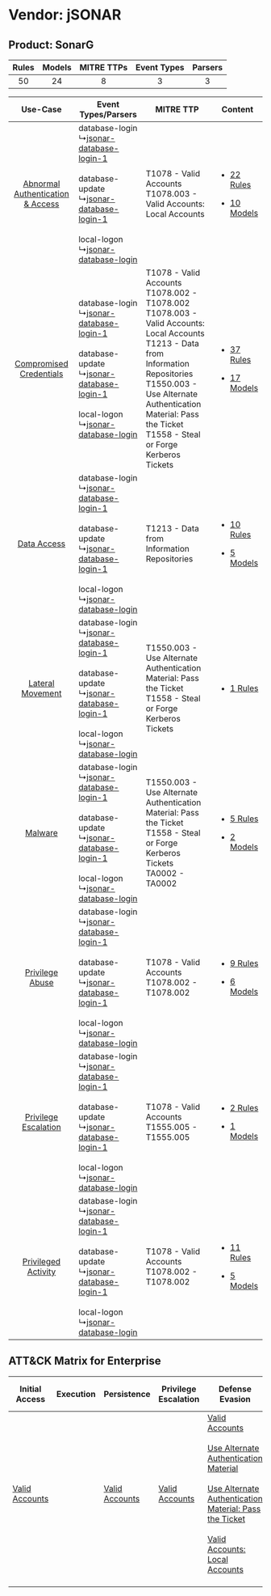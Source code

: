 Vendor: jSONAR
==============
Product: SonarG
---------------
| Rules | Models | MITRE TTPs | Event Types | Parsers |
|:-----:|:------:|:----------:|:-----------:|:-------:|
|  50   |   24   |     8      |      3      |    3    |

|    Use-Case    | Event Types/Parsers    | MITRE TTP    | Content    |
|:----:| ---- | ---- | ---- |
| [Abnormal Authentication & Access](../../../UseCases/uc_abnormal_authentication_&_access.md) |  database-login<br> ↳[jsonar-database-login-1](Ps/pC_jsonardatabaselogin1.md)<br><br> database-update<br> ↳[jsonar-database-login-1](Ps/pC_jsonardatabaselogin1.md)<br><br> local-logon<br> ↳[jsonar-database-login](Ps/pC_jsonardatabaselogin.md)<br> | T1078 - Valid Accounts<br>T1078.003 - Valid Accounts: Local Accounts<br>    | [<ul><li>22 Rules</li></ul><ul><li>10 Models</li></ul>](RM/r_m_jsonar_sonarg_Abnormal_Authentication_&_Access.md) |
|          [Compromised Credentials](../../../UseCases/uc_compromised_credentials.md)          |  database-login<br> ↳[jsonar-database-login-1](Ps/pC_jsonardatabaselogin1.md)<br><br> database-update<br> ↳[jsonar-database-login-1](Ps/pC_jsonardatabaselogin1.md)<br><br> local-logon<br> ↳[jsonar-database-login](Ps/pC_jsonardatabaselogin.md)<br> | T1078 - Valid Accounts<br>T1078.002 - T1078.002<br>T1078.003 - Valid Accounts: Local Accounts<br>T1213 - Data from Information Repositories<br>T1550.003 - Use Alternate Authentication Material: Pass the Ticket<br>T1558 - Steal or Forge Kerberos Tickets<br> | [<ul><li>37 Rules</li></ul><ul><li>17 Models</li></ul>](RM/r_m_jsonar_sonarg_Compromised_Credentials.md)          |
|    [Data Access](../../../UseCases/uc_data_access.md)    |  database-login<br> ↳[jsonar-database-login-1](Ps/pC_jsonardatabaselogin1.md)<br><br> database-update<br> ↳[jsonar-database-login-1](Ps/pC_jsonardatabaselogin1.md)<br><br> local-logon<br> ↳[jsonar-database-login](Ps/pC_jsonardatabaselogin.md)<br> | T1213 - Data from Information Repositories<br>    | [<ul><li>10 Rules</li></ul><ul><li>5 Models</li></ul>](RM/r_m_jsonar_sonarg_Data_Access.md)    |
|    [Lateral Movement](../../../UseCases/uc_lateral_movement.md)    |  database-login<br> ↳[jsonar-database-login-1](Ps/pC_jsonardatabaselogin1.md)<br><br> database-update<br> ↳[jsonar-database-login-1](Ps/pC_jsonardatabaselogin1.md)<br><br> local-logon<br> ↳[jsonar-database-login](Ps/pC_jsonardatabaselogin.md)<br> | T1550.003 - Use Alternate Authentication Material: Pass the Ticket<br>T1558 - Steal or Forge Kerberos Tickets<br>    | [<ul><li>1 Rules</li></ul>](RM/r_m_jsonar_sonarg_Lateral_Movement.md)    |
|    [Malware](../../../UseCases/uc_malware.md)    |  database-login<br> ↳[jsonar-database-login-1](Ps/pC_jsonardatabaselogin1.md)<br><br> database-update<br> ↳[jsonar-database-login-1](Ps/pC_jsonardatabaselogin1.md)<br><br> local-logon<br> ↳[jsonar-database-login](Ps/pC_jsonardatabaselogin.md)<br> | T1550.003 - Use Alternate Authentication Material: Pass the Ticket<br>T1558 - Steal or Forge Kerberos Tickets<br>TA0002 - TA0002<br>    | [<ul><li>5 Rules</li></ul><ul><li>2 Models</li></ul>](RM/r_m_jsonar_sonarg_Malware.md)    |
|    [Privilege Abuse](../../../UseCases/uc_privilege_abuse.md)    |  database-login<br> ↳[jsonar-database-login-1](Ps/pC_jsonardatabaselogin1.md)<br><br> database-update<br> ↳[jsonar-database-login-1](Ps/pC_jsonardatabaselogin1.md)<br><br> local-logon<br> ↳[jsonar-database-login](Ps/pC_jsonardatabaselogin.md)<br> | T1078 - Valid Accounts<br>T1078.002 - T1078.002<br>    | [<ul><li>9 Rules</li></ul><ul><li>6 Models</li></ul>](RM/r_m_jsonar_sonarg_Privilege_Abuse.md)    |
|    [Privilege Escalation](../../../UseCases/uc_privilege_escalation.md)    |  database-login<br> ↳[jsonar-database-login-1](Ps/pC_jsonardatabaselogin1.md)<br><br> database-update<br> ↳[jsonar-database-login-1](Ps/pC_jsonardatabaselogin1.md)<br><br> local-logon<br> ↳[jsonar-database-login](Ps/pC_jsonardatabaselogin.md)<br> | T1078 - Valid Accounts<br>T1555.005 - T1555.005<br>    | [<ul><li>2 Rules</li></ul><ul><li>1 Models</li></ul>](RM/r_m_jsonar_sonarg_Privilege_Escalation.md)    |
|    [Privileged Activity](../../../UseCases/uc_privileged_activity.md)    |  database-login<br> ↳[jsonar-database-login-1](Ps/pC_jsonardatabaselogin1.md)<br><br> database-update<br> ↳[jsonar-database-login-1](Ps/pC_jsonardatabaselogin1.md)<br><br> local-logon<br> ↳[jsonar-database-login](Ps/pC_jsonardatabaselogin.md)<br> | T1078 - Valid Accounts<br>T1078.002 - T1078.002<br>    | [<ul><li>11 Rules</li></ul><ul><li>5 Models</li></ul>](RM/r_m_jsonar_sonarg_Privileged_Activity.md)    |

ATT&CK Matrix for Enterprise
----------------------------
| Initial Access                                                      | Execution | Persistence                                                         | Privilege Escalation                                                | Defense Evasion                                                                                                                                                                                                                                                                                                                                                     | Credential Access                                                                                                                                                         | Discovery | Lateral Movement                                                                           | Collection                                                                              | Command and Control | Exfiltration | Impact |
| ------------------------------------------------------------------- | --------- | ------------------------------------------------------------------- | ------------------------------------------------------------------- | ------------------------------------------------------------------------------------------------------------------------------------------------------------------------------------------------------------------------------------------------------------------------------------------------------------------------------------------------------------------- | ------------------------------------------------------------------------------------------------------------------------------------------------------------------------- | --------- | ------------------------------------------------------------------------------------------ | --------------------------------------------------------------------------------------- | ------------------- | ------------ | ------ |
| [Valid Accounts](https://attack.mitre.org/techniques/T1078)<br><br> |           | [Valid Accounts](https://attack.mitre.org/techniques/T1078)<br><br> | [Valid Accounts](https://attack.mitre.org/techniques/T1078)<br><br> | [Valid Accounts](https://attack.mitre.org/techniques/T1078)<br><br>[Use Alternate Authentication Material](https://attack.mitre.org/techniques/T1550)<br><br>[Use Alternate Authentication Material: Pass the Ticket](https://attack.mitre.org/techniques/T1550/003)<br><br>[Valid Accounts: Local Accounts](https://attack.mitre.org/techniques/T1078/003)<br><br> | [Steal or Forge Kerberos Tickets](https://attack.mitre.org/techniques/T1558)<br><br>[Credentials from Password Stores](https://attack.mitre.org/techniques/T1555)<br><br> |           | [Use Alternate Authentication Material](https://attack.mitre.org/techniques/T1550)<br><br> | [Data from Information Repositories](https://attack.mitre.org/techniques/T1213)<br><br> |                     |              |        |